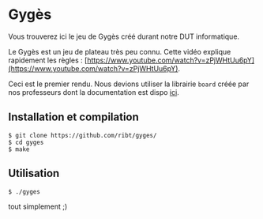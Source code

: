# Gygès
Vous trouverez ici le jeu de Gygès créé durant notre DUT informatique.

Le Gygès est un jeu de plateau très peu connu. Cette vidéo explique rapidement les règles : [https://www.youtube.com/watch?v=zPjWHtUu6pY](https://www.youtube.com/watch?v=zPjWHtUu6pY).

Ceci est le premier rendu. Nous devions utiliser la librairie `board` créée par nos professeurs dont la documentation est dispo [ici](https://dorbec.users.greyc.fr/M1106/doc/gyges/board_8h.html).

## Installation et compilation

```
$ git clone https://github.com/ribt/gyges/
$ cd gyges
$ make
```

## Utilisation
```
$ ./gyges
```
tout simplement ;)
